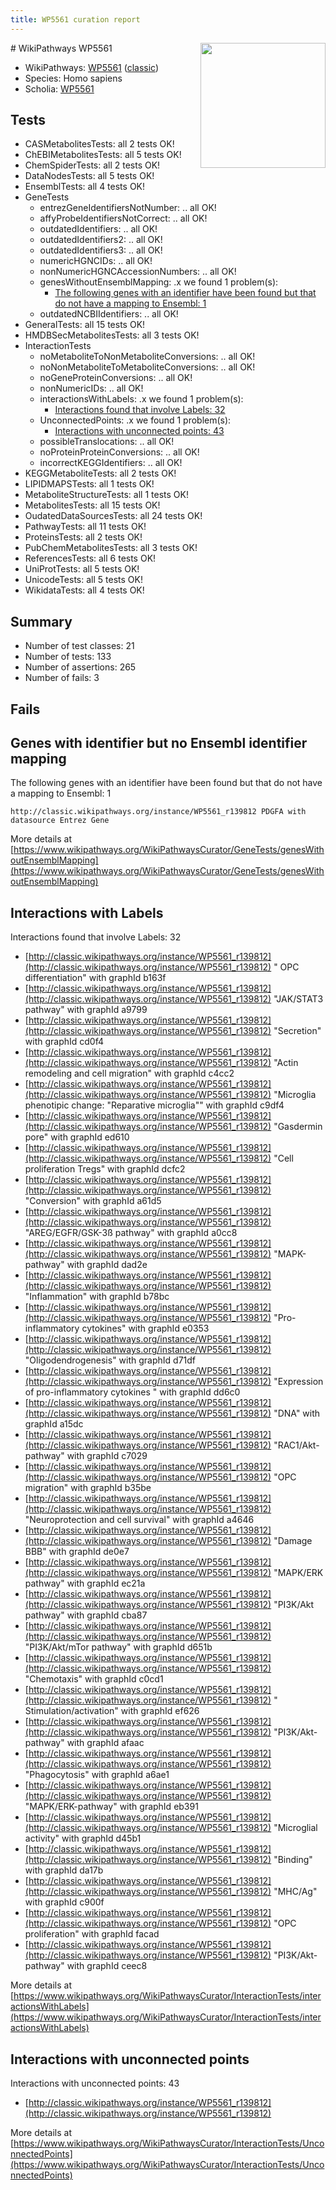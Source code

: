 ```yaml
---
title: WP5561 curation report
---
```


<img style="float: right; width: 200px" src="https://upload.wikimedia.org/wikipedia/commons/thumb/8/83/Wplogo_with_text_500.png/640px-Wplogo_with_text_500.png" />
# WikiPathways WP5561

* WikiPathways: [WP5561](https://wikipathways.org/pathways/WP5561) ([classic](https://classic.wikipathways.org/instance/WP5561))
* Species: Homo sapiens
* Scholia: [WP5561](https://scholia.toolforge.org/wikipathways/WP5561)
## Tests
* CASMetabolitesTests: all 2 tests OK!
* ChEBIMetabolitesTests: all 5 tests OK!
* ChemSpiderTests: all 2 tests OK!
* DataNodesTests: all 5 tests OK!
* EnsemblTests: all 4 tests OK!
* GeneTests
    * entrezGeneIdentifiersNotNumber: .. all OK!
    * affyProbeIdentifiersNotCorrect: .. all OK!
    * outdatedIdentifiers: .. all OK!
    * outdatedIdentifiers2: .. all OK!
    * outdatedIdentifiers3: .. all OK!
    * numericHGNCIDs: .. all OK!
    * nonNumericHGNCAccessionNumbers: .. all OK!
    * genesWithoutEnsemblMapping: .x we found 1 problem(s):
        * [The following genes with an identifier have been found but that do not have a mapping to Ensembl: 1](#40286d83)
    * outdatedNCBIIdentifiers: .. all OK!
* GeneralTests: all 15 tests OK!
* HMDBSecMetabolitesTests: all 3 tests OK!
* InteractionTests
    * noMetaboliteToNonMetaboliteConversions: .. all OK!
    * noNonMetaboliteToMetaboliteConversions: .. all OK!
    * noGeneProteinConversions: .. all OK!
    * nonNumericIDs: .. all OK!
    * interactionsWithLabels: .x we found 1 problem(s):
        * [Interactions found that involve Labels: 32](#fe97a8f8)
    * UnconnectedPoints: .x we found 1 problem(s):
        * [Interactions with unconnected points: 43](#7f1d40d7)
    * possibleTranslocations: .. all OK!
    * noProteinProteinConversions: .. all OK!
    * incorrectKEGGIdentifiers: .. all OK!
* KEGGMetaboliteTests: all 2 tests OK!
* LIPIDMAPSTests: all 1 tests OK!
* MetaboliteStructureTests: all 1 tests OK!
* MetabolitesTests: all 15 tests OK!
* OudatedDataSourcesTests: all 24 tests OK!
* PathwayTests: all 11 tests OK!
* ProteinsTests: all 2 tests OK!
* PubChemMetabolitesTests: all 3 tests OK!
* ReferencesTests: all 6 tests OK!
* UniProtTests: all 5 tests OK!
* UnicodeTests: all 5 tests OK!
* WikidataTests: all 4 tests OK!


## Summary

* Number of test classes: 21
* Number of tests: 133
* Number of assertions: 265
* Number of fails: 3

## Fails

<a name="40286d83" />

## Genes with identifier but no Ensembl identifier mapping

The following genes with an identifier have been found but that do not have a mapping to Ensembl: 1
```
http://classic.wikipathways.org/instance/WP5561_r139812 PDGFA with datasource Entrez Gene
```

More details at [https://www.wikipathways.org/WikiPathwaysCurator/GeneTests/genesWithoutEnsemblMapping](https://www.wikipathways.org/WikiPathwaysCurator/GeneTests/genesWithoutEnsemblMapping)

<a name="fe97a8f8" />

## Interactions with Labels

Interactions found that involve Labels: 32

* [http://classic.wikipathways.org/instance/WP5561_r139812](http://classic.wikipathways.org/instance/WP5561_r139812) " OPC differentiation" with graphId b163f
* [http://classic.wikipathways.org/instance/WP5561_r139812](http://classic.wikipathways.org/instance/WP5561_r139812) "JAK/STAT3 pathway" with graphId a9799
* [http://classic.wikipathways.org/instance/WP5561_r139812](http://classic.wikipathways.org/instance/WP5561_r139812) "Secretion" with graphId cd0f4
* [http://classic.wikipathways.org/instance/WP5561_r139812](http://classic.wikipathways.org/instance/WP5561_r139812) "Actin remodeling and 
cell migration" with graphId c4cc2
* [http://classic.wikipathways.org/instance/WP5561_r139812](http://classic.wikipathways.org/instance/WP5561_r139812) "Microglia phenotipic change:
"Reparative microglia"" with graphId c9df4
* [http://classic.wikipathways.org/instance/WP5561_r139812](http://classic.wikipathways.org/instance/WP5561_r139812) "Gasdermin pore" with graphId ed610
* [http://classic.wikipathways.org/instance/WP5561_r139812](http://classic.wikipathways.org/instance/WP5561_r139812) "Cell proliferation 
Tregs" with graphId dcfc2
* [http://classic.wikipathways.org/instance/WP5561_r139812](http://classic.wikipathways.org/instance/WP5561_r139812) "Conversion" with graphId a61d5
* [http://classic.wikipathways.org/instance/WP5561_r139812](http://classic.wikipathways.org/instance/WP5561_r139812) "AREG/EGFR/GSK-3ß pathway" with graphId a0cc8
* [http://classic.wikipathways.org/instance/WP5561_r139812](http://classic.wikipathways.org/instance/WP5561_r139812) "MAPK-pathway" with graphId dad2e
* [http://classic.wikipathways.org/instance/WP5561_r139812](http://classic.wikipathways.org/instance/WP5561_r139812) "Inflammation" with graphId b78bc
* [http://classic.wikipathways.org/instance/WP5561_r139812](http://classic.wikipathways.org/instance/WP5561_r139812) "Pro-inflammatory cytokines" with graphId e0353
* [http://classic.wikipathways.org/instance/WP5561_r139812](http://classic.wikipathways.org/instance/WP5561_r139812) "Oligodendrogenesis" with graphId d71df
* [http://classic.wikipathways.org/instance/WP5561_r139812](http://classic.wikipathways.org/instance/WP5561_r139812) "Expression of pro-inflammatory 
cytokines
" with graphId dd6c0
* [http://classic.wikipathways.org/instance/WP5561_r139812](http://classic.wikipathways.org/instance/WP5561_r139812) "DNA" with graphId a15dc
* [http://classic.wikipathways.org/instance/WP5561_r139812](http://classic.wikipathways.org/instance/WP5561_r139812) "RAC1/Akt-pathway" with graphId c7029
* [http://classic.wikipathways.org/instance/WP5561_r139812](http://classic.wikipathways.org/instance/WP5561_r139812) "OPC  migration" with graphId b35be
* [http://classic.wikipathways.org/instance/WP5561_r139812](http://classic.wikipathways.org/instance/WP5561_r139812) "Neuroprotection and cell survival" with graphId a4646
* [http://classic.wikipathways.org/instance/WP5561_r139812](http://classic.wikipathways.org/instance/WP5561_r139812) "Damage BBB" with graphId de0e7
* [http://classic.wikipathways.org/instance/WP5561_r139812](http://classic.wikipathways.org/instance/WP5561_r139812) "MAPK/ERK pathway" with graphId ec21a
* [http://classic.wikipathways.org/instance/WP5561_r139812](http://classic.wikipathways.org/instance/WP5561_r139812) "PI3K/Akt pathway" with graphId cba87
* [http://classic.wikipathways.org/instance/WP5561_r139812](http://classic.wikipathways.org/instance/WP5561_r139812) "PI3K/Akt/mTor 
pathway" with graphId d651b
* [http://classic.wikipathways.org/instance/WP5561_r139812](http://classic.wikipathways.org/instance/WP5561_r139812) "Chemotaxis" with graphId c0cd1
* [http://classic.wikipathways.org/instance/WP5561_r139812](http://classic.wikipathways.org/instance/WP5561_r139812) "  Stimulation/activation" with graphId ef626
* [http://classic.wikipathways.org/instance/WP5561_r139812](http://classic.wikipathways.org/instance/WP5561_r139812) "PI3K/Akt-pathway" with graphId afaac
* [http://classic.wikipathways.org/instance/WP5561_r139812](http://classic.wikipathways.org/instance/WP5561_r139812) "Phagocytosis" with graphId a6ae1
* [http://classic.wikipathways.org/instance/WP5561_r139812](http://classic.wikipathways.org/instance/WP5561_r139812) "MAPK/ERK-pathway" with graphId eb391
* [http://classic.wikipathways.org/instance/WP5561_r139812](http://classic.wikipathways.org/instance/WP5561_r139812) "Microglial activity" with graphId d45b1
* [http://classic.wikipathways.org/instance/WP5561_r139812](http://classic.wikipathways.org/instance/WP5561_r139812) "Binding" with graphId da17b
* [http://classic.wikipathways.org/instance/WP5561_r139812](http://classic.wikipathways.org/instance/WP5561_r139812) "MHC/Ag" with graphId c900f
* [http://classic.wikipathways.org/instance/WP5561_r139812](http://classic.wikipathways.org/instance/WP5561_r139812) "OPC  proliferation" with graphId facad
* [http://classic.wikipathways.org/instance/WP5561_r139812](http://classic.wikipathways.org/instance/WP5561_r139812) "PI3K/Akt-pathway" with graphId ceec8


More details at [https://www.wikipathways.org/WikiPathwaysCurator/InteractionTests/interactionsWithLabels](https://www.wikipathways.org/WikiPathwaysCurator/InteractionTests/interactionsWithLabels)

<a name="7f1d40d7" />

## Interactions with unconnected points

Interactions with unconnected points: 43

* [http://classic.wikipathways.org/instance/WP5561_r139812](http://classic.wikipathways.org/instance/WP5561_r139812)


More details at [https://www.wikipathways.org/WikiPathwaysCurator/InteractionTests/UnconnectedPoints](https://www.wikipathways.org/WikiPathwaysCurator/InteractionTests/UnconnectedPoints)


